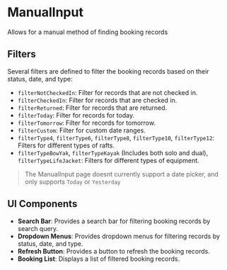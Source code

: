 # ManualInput
Allows for a manual method of finding booking records

## Filters

Several filters are defined to filter the booking records based on their status, date, and type:
- `filterNotCheckedIn`: Filter for records that are not checked in.
- `filterCheckedIn`: Filter for records that are checked in.
- `filterReturned`: Filter for records that are returned.
- `filterToday`: Filter for records for today.
- `filterTomorrow`: Filter for records for tomorrow.
- `filterCustom`: Filter for custom date ranges.
- `filterType4`, `filterType6`, `filterType8`, `filterType10`, `filterType12`:
Filters for different types of rafts.
- `filterTypeBowYak`, `filterTypeKayak` (Includes both solo and dual), `filterTypeLifeJacket`: Filters for different types of equipment.
> The ManualInput page doesnt currently support a date picker, and only supports `Today` or `Yesterday`

## UI Components
- **Search Bar**: Provides a search bar for filtering booking records by search query.
- **Dropdown Menus**: Provides dropdown menus for filtering records by status, date, and type.
- **Refresh Button**: Provides a button to refresh the booking records.
- **Booking List**: Displays a list of filtered booking records.

